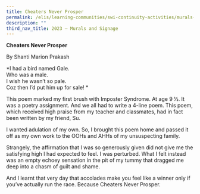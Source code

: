 ```yaml
---
title: Cheaters Never Prosper
permalink: /elis/learning-communities/swi-continuity-activities/murals-and-signage/cheaters-never-prosper/
description: ""
third_nav_title: 2023 – Murals and Signage
---
```

**Cheaters Never Prosper**

By Shanti Marion Prakash

*I had a bird named Gale.    
Who was a male.   
I wish he wasn’t so pale.   
Coz then I’d put him up for sale!  *

This poem marked my first brush with Imposter Syndrome. At age 9 ½. It was a poetry assignment. And we all had to write a 4-line poem. This poem, which received high praise from my teacher and classmates, had in fact been written by my friend, Su. 

I wanted adulation of my own. So, I brought this poem home and passed it off as my own work to the OOHs and AHHs of my unsuspecting family. 

Strangely, the affirmation that I was so generously given did not give me the satisfying high I had expected to feel. I was perturbed. What I felt instead was an empty echoey sensation in the pit of my tummy that dragged me deep into a chasm of guilt and shame.

And I learnt that very day that accolades make you feel like a winner only if you’ve actually run the race. Because Cheaters Never Prosper.